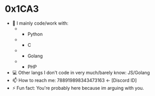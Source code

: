 # 0x1CA3

- 🔭 I mainly code/work with: 
  *    - Python
  *    - C 
  *    - Golang
  *    - PHP
- 💻 Other langs I don't code in very much/barely know: JS/Golang
- 📫 How to reach me: 788919898343473163 <- [Discord ID]
- ⚡ Fun fact: You're probably here because im arguing with you.
